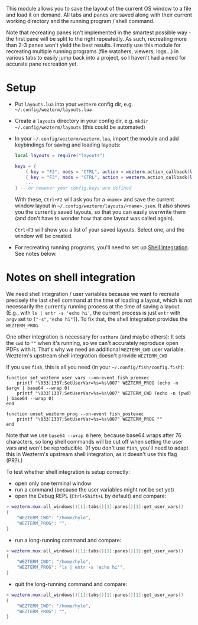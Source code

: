 This module allows you to save the layout of the current OS window to a file and load it on demand. All tabs and panes are saved along with their current working directory and the running program / shell command.

Note that recreating panes isn't implemented in the smartest possible way - the first pane will be split to the right repeatedly. As such, recreating more than 2-3 panes won't yield the best results. I mostly use this module for recreating multiple running programs (file watchers, viewers, logs...) in various tabs to easily jump back into a project, so I haven't had a need for accurate pane recreation yet.

# Setup

- Put `layouts.lua` into your `wezterm` config dir, e.g. `~/.config/wezterm/layouts.lua`
- Create a `layouts` directory in your config dir, e.g. `mkdir ~/.config/wezterm/layouts` (this could be automated)
- In your `~/.config/wezterm/wezterm.lua`, import the module and add keybindings for saving and loading layouts:
    ```lua
    local layouts = require("layouts")

    keys = { 
        { key = "F2", mods = "CTRL", action = wezterm.action_callback(layouts.serialize_window) },
        { key = "F3", mods = "CTRL", action = wezterm.action_callback(layouts.deserialize_window) },
        ...
    } -- or however your config.keys are defined
    ```
    With these, `Ctrl+F2` will ask you for a `<name>` and save the current window layout in `~/.config/wezterm/layouts/<name>.json`. It also shows you the currently saved layouts, so that you can easily overwrite them (and don't have to wonder how that one layout was called again).

    `Ctrl+F3` will show you a list of your saved layouts. Select one, and the window will be created.

- For recreating running programs, you'll need to set up [Shell
   Integration](https://wezfurlong.org/wezterm/shell-integration.html). See notes below.
   
   
# Notes on shell integration
We need shell integration / user variables because we want to recreate precisely
   the last shell command at the time of loading a layout, which is not
   necessarily the currently running process at the time of saving a layout.
   (E.g., with `ls | entr -s 'echo hi'`, the current process is just `entr` with
   `argv` set to `["-s","echo hi"]`). To fix that, the shell integration
   provides the `WEZTERM_PROG`.

One other integration is necessary for `zathura` (and maybe others): It sets the `cwd` to `""` when it's running, so we can't accurately reproduce open PDFs with it. That's why we need an additional `WEZTERM_CWD` user variable. Wezterm's upstream shell integration doesn't provide `WEZTERM_CWD`

If you use `fish`, this is all you need (in your `~/.config/fish/config.fish`):
```fish
function set_wezterm_user_vars --on-event fish_preexec
    printf "\033]1337;SetUserVar=%s=%s\007" WEZTERM_PROG (echo -n $argv | base64 --wrap 0)
    printf "\033]1337;SetUserVar=%s=%s\007" WEZTERM_CWD (echo -n (pwd) | base64 --wrap 0)
end

function unset_wezterm_prog --on-event fish_postexec
    printf "\033]1337;SetUserVar=%s=%s\007" WEZTERM_PROG ""
end
```
Note that we use `base64 --wrap 0` here, because base64 wraps after 76 characters, so long shell commands will be cut off when setting the user vars and won't be reproducible. (If you don't use `fish`, you'll need to adapt this in Wezterm's upstream shell integration, as it doesn't use this flag (PR?).)

To test whether shell integration is setup correctly:
- open only one terminal window
- run a command (because the user variables might not be set yet)
- open the Debug REPL (`Ctrl+Shift+L` by default) and compare:
```lua
> wezterm.mux:all_windows()[1]:tabs()[1]:panes()[1]:get_user_vars()
{
    "WEZTERM_CWD": "/home/hylo",
    "WEZTERM_PROG": "",
}
```
- run a long-running command and compare:
```lua
> wezterm.mux:all_windows()[1]:tabs()[1]:panes()[1]:get_user_vars()
{
    "WEZTERM_CWD": "/home/hylo",
    "WEZTERM_PROG": "ls | entr -s 'echo hi'",
}
```
- quit the long-running command and compare:
```lua
> wezterm.mux:all_windows()[1]:tabs()[1]:panes()[1]:get_user_vars()
{
    "WEZTERM_CWD": "/home/hylo",
    "WEZTERM_PROG": "",
}
```
